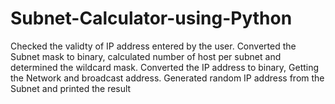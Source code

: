 # Subnet-Calculator-using-Python
Checked the validty of IP address entered by the user. Converted the Subnet mask to binary, calculated number of host per subnet and determined the wildcard mask. Converted the IP address to binary, Getting the Network and broadcast address. Generated random IP address from the Subnet and printed the result
